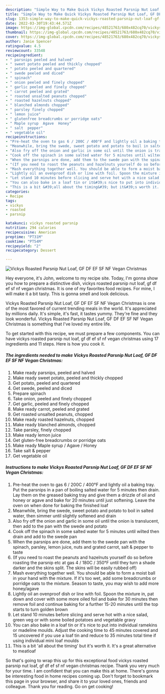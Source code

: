 ```yaml
---
description: "Simple Way to Make Quick Vickys Roasted Parsnip Nut Loaf, GF DF EF SF NF Vegan Christmas"
title: "Simple Way to Make Quick Vickys Roasted Parsnip Nut Loaf, GF DF EF SF NF Vegan Christmas"
slug: 1353-simple-way-to-make-quick-vickys-roasted-parsnip-nut-loaf-gf-df-ef-sf-nf-vegan-christmas
date: 2022-03-30T19:43:44.571Z
image: https://img-global.cpcdn.com/recipes/48521763/680x482cq70/vickys-roasted-parsnip-nut-loaf-gf-df-ef-sf-nf-vegan-christmas-recipe-main-photo.jpg
thumbnail: https://img-global.cpcdn.com/recipes/48521763/680x482cq70/vickys-roasted-parsnip-nut-loaf-gf-df-ef-sf-nf-vegan-christmas-recipe-main-photo.jpg
cover: https://img-global.cpcdn.com/recipes/48521763/680x482cq70/vickys-roasted-parsnip-nut-loaf-gf-df-ef-sf-nf-vegan-christmas-recipe-main-photo.jpg
author: Janie Spencer
ratingvalue: 4.5
reviewcount: 33548
recipeingredient:
- " parsnips peeled and halved"
- " sweet potato peeled and thickly chopped"
- " potato peeled and quartered"
- " swede peeled and diced"
- " spinach"
- " onion peeled and finely chopped"
- " garlic peeled and finely chopped"
- " carrot peeled and grated"
- " roasted unsalted peanuts chopped"
- " roasted hazelnuts chopped"
- " blanched almonds chopped"
- " parsley finely chopped"
- " lemon juice"
- " glutenfree breadcrumbs or porridge oats"
- " Maple syrup  Agave  Honey"
- " salt  pepper"
- " vegetable oil"
recipeinstructions:
- "Pre-heat the oven to gas 6 / 200C / 400°F and lightly oil a baking tray. Put the parsnips in a pan of boiling salted water for 5 minutes then drain. Lay them on the greased baking tray and give them a drizzle of oil and honey or agave and bake for 20 minutes until just softening. Leave the oven on when done for baking the finished loaf"
- "Meanwhile, bring the swede, sweet potato and potato to boil in salted water, then simmer until slightly softened and drain"
- "Also fry off the onion and garlic in some oil until the onion is translucent, then add to the pan with the swede and potato"
- "Cook off the spinach in some salted water for 5 minutes until wilted then drain and add to the swede pan"
- "When the parsnips are done, add them to the swede pan with the spinach, parsley, lemon juice, nuts and grated carrot, salt &amp; pepper to taste"
- "(If you need to roast the peanuts and hazelnuts yourself do so before roasting the parsnip etc at gas 4 / 180C / 350°F until they turn a shade darker and the skins split. The skins will be easily rubbed off)"
- "Mash everything together well. You should be able to form a moist ball in your hand with the mixture. If it&#39;s too wet, add some breadcrumbs or porridge oats to the mixture. Season to taste, you may wish to add more honey/agave"
- "Lightly oil an ovenproof dish or line with foil. Spoon the mixture in, pat down and cover with some more oiled foil and bake for 30 minutes then remove foil and continue baking for a further 15-20 minutes until the top starts to turn golden brown"
- "Let stand 10 minutes before slicing and serve hot with a nice salad, green veg or with some boiled potatoes and vegetable gravy"
- "You can also bake in a loaf tin or it&#39;s nice to put into individual ramekins or madeline moulds. Adjust the cooking time to 45 minutes covered and 15 uncovered if you use a loaf tin and reduce to 35 minutes total time if using individual mini loaf moulds"
- "This is a bit &#39;all about the timing&#39; but it&#39;s worth it. It&#39;s a great alternative to meatloaf"
categories:
- Recipe
tags:
- vickys
- roasted
- parsnip

katakunci: vickys roasted parsnip 
nutrition: 294 calories
recipecuisine: American
preptime: "PT31M"
cooktime: "PT54M"
recipeyield: "2"
recipecategory: Dessert

---
```



![Vickys Roasted Parsnip Nut Loaf, GF DF EF SF NF Vegan Christmas](https://img-global.cpcdn.com/recipes/48521763/680x482cq70/vickys-roasted-parsnip-nut-loaf-gf-df-ef-sf-nf-vegan-christmas-recipe-main-photo.jpg)

Hey everyone, it's John, welcome to my recipe site. Today, I'm gonna show you how to prepare a distinctive dish, vickys roasted parsnip nut loaf, gf df ef sf nf vegan christmas. It is one of my favorites food recipes. For mine, I will make it a bit tasty. This is gonna smell and look delicious.



Vickys Roasted Parsnip Nut Loaf, GF DF EF SF NF Vegan Christmas is one of the most favored of current trending meals in the world. It's appreciated by millions daily. It's simple, it's fast, it tastes yummy. They're fine and they look wonderful. Vickys Roasted Parsnip Nut Loaf, GF DF EF SF NF Vegan Christmas is something that I've loved my entire life.


To get started with this recipe, we must prepare a few components. You can have vickys roasted parsnip nut loaf, gf df ef sf nf vegan christmas using 17 ingredients and 11 steps. Here is how you cook it.

<!--inarticleads1-->

##### The ingredients needed to make Vickys Roasted Parsnip Nut Loaf, GF DF EF SF NF Vegan Christmas:

1. Make ready  parsnips, peeled and halved
1. Make ready  sweet potato, peeled and thickly chopped
1. Get  potato, peeled and quartered
1. Get  swede, peeled and diced
1. Prepare  spinach
1. Take  onion, peeled and finely chopped
1. Get  garlic, peeled and finely chopped
1. Make ready  carrot, peeled and grated
1. Get  roasted unsalted peanuts, chopped
1. Make ready  roasted hazelnuts, chopped
1. Make ready  blanched almonds, chopped
1. Take  parsley, finely chopped
1. Make ready  lemon juice
1. Get  gluten-free breadcrumbs or porridge oats
1. Make ready  Maple syrup / Agave / Honey
1. Take  salt &amp; pepper
1. Get  vegetable oil




<!--inarticleads2-->

##### Instructions to make Vickys Roasted Parsnip Nut Loaf, GF DF EF SF NF Vegan Christmas:

1. Pre-heat the oven to gas 6 / 200C / 400°F and lightly oil a baking tray. Put the parsnips in a pan of boiling salted water for 5 minutes then drain. Lay them on the greased baking tray and give them a drizzle of oil and honey or agave and bake for 20 minutes until just softening. Leave the oven on when done for baking the finished loaf
1. Meanwhile, bring the swede, sweet potato and potato to boil in salted water, then simmer until slightly softened and drain
1. Also fry off the onion and garlic in some oil until the onion is translucent, then add to the pan with the swede and potato
1. Cook off the spinach in some salted water for 5 minutes until wilted then drain and add to the swede pan
1. When the parsnips are done, add them to the swede pan with the spinach, parsley, lemon juice, nuts and grated carrot, salt &amp; pepper to taste
1. (If you need to roast the peanuts and hazelnuts yourself do so before roasting the parsnip etc at gas 4 / 180C / 350°F until they turn a shade darker and the skins split. The skins will be easily rubbed off)
1. Mash everything together well. You should be able to form a moist ball in your hand with the mixture. If it&#39;s too wet, add some breadcrumbs or porridge oats to the mixture. Season to taste, you may wish to add more honey/agave
1. Lightly oil an ovenproof dish or line with foil. Spoon the mixture in, pat down and cover with some more oiled foil and bake for 30 minutes then remove foil and continue baking for a further 15-20 minutes until the top starts to turn golden brown
1. Let stand 10 minutes before slicing and serve hot with a nice salad, green veg or with some boiled potatoes and vegetable gravy
1. You can also bake in a loaf tin or it&#39;s nice to put into individual ramekins or madeline moulds. Adjust the cooking time to 45 minutes covered and 15 uncovered if you use a loaf tin and reduce to 35 minutes total time if using individual mini loaf moulds
1. This is a bit &#39;all about the timing&#39; but it&#39;s worth it. It&#39;s a great alternative to meatloaf




So that's going to wrap this up for this exceptional food vickys roasted parsnip nut loaf, gf df ef sf nf vegan christmas recipe. Thank you very much for your time. I am confident that you can make this at home. There's gonna be interesting food in home recipes coming up. Don't forget to bookmark this page in your browser, and share it to your loved ones, friends and colleague. Thank you for reading. Go on get cooking!
